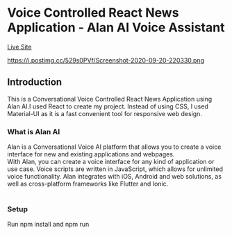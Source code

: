 # Voice Controlled React News Application - Alan AI Voice Assistant

[Live Site](https://alan-ai-news-app-3d2d1.firebaseapp.com/)

https://i.postimg.cc/529s0PVf/Screenshot-2020-09-20-220330.png

## Introduction
This is a Conversational Voice Controlled React News Application using Alan AI.I used React to create my project. Instead of using CSS, I used Material-UI as it is a fast convenient tool for responsive web design.


### What is Alan AI

Alan is a Conversational Voice AI platform that allows you to create a voice interface for new and existing applications and webpages.<br/>
With Alan, you can create a voice interface for any kind of application or use case. Voice scripts are written in JavaScript, which allows for unlimited voice functionality. Alan integrates with iOS, Android and web solutions, as well as cross-platform frameworks like Flutter and Ionic. <br/> </br>

### Setup

Run npm install and npm run
